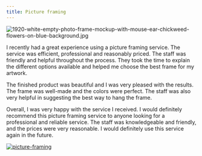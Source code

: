 ```yaml
---
title: Picture framing
---
```


![1920-white-empty-photo-frame-mockup-with-mouse-ear-chickweed-flowers-on-blue-background.jpg](/1920-white-empty-photo-frame-mockup-with-mouse-ear-chickweed-flowers-on-blue-background.jpg)

I recently had a great experience using a picture framing service. The service was efficient, professional and reasonably priced. The staff was friendly and helpful throughout the process. They took the time to explain the different options available and helped me choose the best frame for my artwork.

The finished product was beautiful and I was very pleased with the results. The frame was well-made and the colors were perfect. The staff was also very helpful in suggesting the best way to hang the frame.

Overall, I was very happy with the service I received. I would definitely recommend this picture framing service to anyone looking for a professional and reliable service. The staff was knowledgeable and friendly, and the prices were very reasonable. I would definitely use this service again in the future.

[![picture-framing](<https://dabuttonfactory.com/button.png?t=CHECK+SERVICE&f=Noto+Sans-Bold&ts=26&tc=fff&hp=45&vp=20&c=11&bgt=unicolored&bgc=4bd42f>)](<https://www.bark.com/?a_aid=5d2d0e83cdc3>)